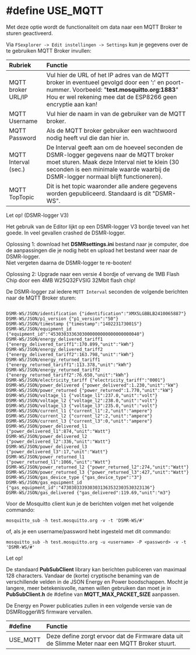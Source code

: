 # \#define USE\_MQTT

Met deze optie wordt de functionaliteit om data naar een MQTT Broker te sturen geactiveerd.

Via `FSexplorer -> Edit instellingen -> Settings` kun je gegevens over de te gebruiken MQTT Broker invullen:

| Rubriek | Functie |
| :--- | :--- |
| MQTT broker URL/IP |  Vul hier de URL of het IP adres van de MQTT broker in eventueel gevolgd door een '**:**' en poort-nummer. Voorbeeld: "**test.mosquitto.org:1883**" Hou er wel rekening mee dat de ESP8266 geen encryptie aan kan! |
| MQTT Username |  Vul hier de naam in van de gebruiker van de MQTT broker. |
| MQTT Password |  Als de MQTT broker gebruiker een wachtwoord nodig heeft vul die dan hier in. |
| MQTT Interval \(sec.\) |  De Interval geeft aan om de hoeveel seconden de DSMR-logger gegevens naar de MQTT broker moet sturen. Maak deze Interval niet te klein \(30 seconden is een minimale waarde waarbij de DSMR-logger normaal blijft functioneren\). |
| MQTT TopTopic |  Dit is het topic waaronder alle andere gegevens worden gepubliceerd. Standaard is dit "DSMR-WS". |

Let op!     \(DSMR-logger V3\)

 Het gebruik van de Editor lijkt op een DSMR-logger V3 bordje teveel van het goede. In veel gevallen crashed de DSMR-logger.

 Oplossing 1: download het **DSMRsettings.ini** bestand naar je computer, doe de aanpassingen die je nodig hebt en upload het bestand weer naar de DSMR-logger.  
 Niet vergeten daarna de DSMR-logger te re-booten!

 Oplossing 2: Upgrade naar een versie 4 bordje of vervang de 1MB Flash Chip door een 4MB W25Q32FVSIG 32Mbit flash chip!

De DSMR-logger zal iedere `MQTT Interval` seconden de volgende berichten naar de MQTT Broker sturen:

```text

DSMR-WS/JSON/identification {"identification":"XMX5LGBBLB2410065887"}
DSMR-WS/JSON/p1_version {"p1_version":"50"}
DSMR-WS/JSON/timestamp {"timestamp":"140223173001S"}
DSMR-WS/JSON/equipment_id {"equipment_id":"4530303336303000000000000000000040"}
DSMR-WS/JSON/energy_delivered_tariff1 {"energy_delivered_tariff1":170.899,"unit":"kWh"}
DSMR-WS/JSON/energy_delivered_tariff2 {"energy_delivered_tariff2":163.798,"unit":"kWh"}
DSMR-WS/JSON/energy_returned_tariff1 {"energy_returned_tariff1":113.378,"unit":"kWh"}
DSMR-WS/JSON/energy_returned_tariff2 {"energy_returned_tariff2":76.650,"unit":"kWh"}
DSMR-WS/JSON/electricity_tariff {"electricity_tariff":"0001"}
DSMR-WS/JSON/power_delivered {"power_delivered":1.230,"unit":"kW"}
DSMR-WS/JSON/power_returned {"power_returned":1.770,"unit":"kW"}
DSMR-WS/JSON/voltage_l1 {"voltage_l1":237.0,"unit":"volt"}
DSMR-WS/JSON/voltage_l2 {"voltage_l2":238.0,"unit":"volt"}
DSMR-WS/JSON/voltage_l3 {"voltage_l3":235.0,"unit":"volt"}
DSMR-WS/JSON/current_l1 {"current_l1":2,"unit":"ampere"}
DSMR-WS/JSON/current_l2 {"current_l2":2,"unit":"ampere"}
DSMR-WS/JSON/current_l3 {"current_l3":0,"unit":"ampere"}
DSMR-WS/JSON/power_delivered_l1 {"power_delivered_l1":874,"unit":"Watt"}
DSMR-WS/JSON/power_delivered_l2 {"power_delivered_l2":336,"unit":"Watt"}
DSMR-WS/JSON/power_delivered_l3 {"power_delivered_l3":17,"unit":"Watt"}
DSMR-WS/JSON/power_returned_l1 {"power_returned_l1":1066,"unit":"Watt"}
DSMR-WS/JSON/power_returned_l2 {"power_returned_l2":274,"unit":"Watt"}
DSMR-WS/JSON/power_returned_l3 {"power_returned_l3":427,"unit":"Watt"}
DSMR-WS/JSON/gas_device_type {"gas_device_type":"3"}
DSMR-WS/JSON/gas_equipment_id {"gas_equipment_id":"4730303339303031363532303530323136"}
DSMR-WS/JSON/gas_delivered {"gas_delivered":119.69,"unit":"m3"}

```

Voor de Mosquitto client kun je de berichten volgen met het volgende commando:

`mosquitto_sub -h test.mosquitto.org -v -t 'DSMR-WS/#'`

of, als je een username/password hebt ingesteld met dit commando:

`mosquitto_sub -h test.mosquitto.org -u <username> -P <password> -v -t 'DSMR-WS/#'`

Let op!

 De standaard **PubSubClient** library kan berichten publiceren van maximaal 128 characters. Vandaar de \(korte\) cryptische benaming van de verschillende velden in de JSON Energy en Power boodschappen. Mocht je langere, meer betekenisvolle, namen willen gebruiken dan moet je in **PubSubClient.h** de \#define van **MQTT\_MAX\_PACKET\_SIZE** aanpassen.

 De Energy en Power publicaties zullen in een volgende versie van de DSMRloggerWS firmware vervallen.

| \#define | Functie |
| :--- | :--- |
| USE\_MQTT | Deze define zorgt ervoor dat de Firmware data uit de Slimme Meter naar een MQTT Broker stuurt. |

